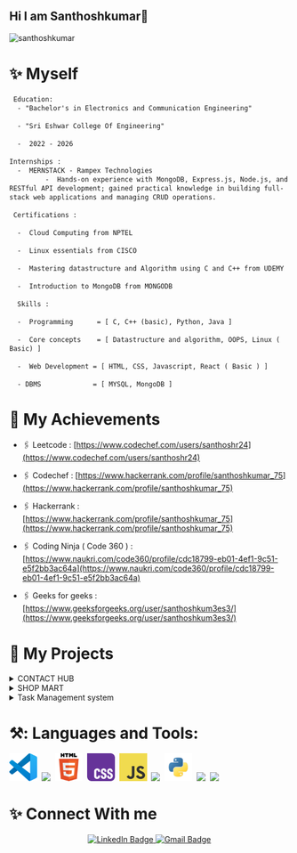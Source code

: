 ## Hi I am Santhoshkumar👋

<p align="left"> <img src="https://komarev.com/ghpvc/?username=santhosheshwar&label=Profile%20views&color=0e75b6&style=flat" alt="santhoshkumar" /> </p>


# :sparkles: Myself
<body>

     Education: 
      - "Bachelor's in Electronics and Communication Engineering"
      
      - "Sri Eshwar College Of Engineering"
      
      -  2022 - 2026

    Internships :
      -  MERNSTACK - Rampex Technologies 
             -  Hands-on experience with MongoDB, Express.js, Node.js, and RESTful API development; gained practical knowledge in building full-stack web applications and managing CRUD operations.

     Certifications : 
     
      -  Cloud Computing from NPTEL

      -  Linux essentials from CISCO

      -  Mastering datastructure and Algorithm using C and C++ from UDEMY

      -  Introduction to MongoDB from MONGODB

      Skills : 
      
      -  Programming      = [ C, C++ (basic), Python, Java ]
      
      -  Core concepts    = [ Datastructure and algorithm, OOPS, Linux ( Basic) ]
      
      -  Web Development = [ HTML, CSS, Javascript, React ( Basic ) ]

      - DBMS             = [ MYSQL, MongoDB ]
</body>

# :star2: My Achievements

- 🖇️ Leetcode : [https://www.codechef.com/users/santhoshr24](https://www.codechef.com/users/santhoshr24)

- 🖇️ Codechef : [https://www.hackerrank.com/profile/santhoshkumar_75](https://www.hackerrank.com/profile/santhoshkumar_75)

- 🖇️ Hackerrank : [https://www.hackerrank.com/profile/santhoshkumar_75](https://www.hackerrank.com/profile/santhoshkumar_75)

- 🖇️ Coding Ninja ( Code 360 ) : [https://www.naukri.com/code360/profile/cdc18799-eb01-4ef1-9c51-e5f2bb3ac64a](https://www.naukri.com/code360/profile/cdc18799-eb01-4ef1-9c51-e5f2bb3ac64a)

 - 🖇️ Geeks for geeks : [https://www.geeksforgeeks.org/user/santhoshkum3es3/](https://www.geeksforgeeks.org/user/santhoshkum3es3/)


# :star2: My Projects
<details> 
  <summary> CONTACT HUB </summary>
    <ul> <li> Built a secure RESTful API with Node.js, Express, and MongoDB for contact management, featuring CRUD operations 
and JWT-based authentication. Ensured robust error handling, structured routes, and efficient database interactions. </li> 
    <li> <strong>Tech Stack:</strong> <em>Node JS, Express JS, MongoDB, JWT, RESTful API </em></li></ul> 
</details>

<details> 
  <summary> SHOP MART </summary>
    <li> Developed a full-stack eCommerce web application with features like user authentication, product listings, cart, and order 
management. Built using secure RESTful APIs and ensured seamless client-server integration with a responsive UI.. </li> 
    <li><strong>Tech Stack:</strong> <em> JReact JS, Node JS, Express JS, MongoDB  </em></li></ul> 
</details>

<details> 
  <summary> Task Management system </summary>
   <li>Built a Task Management System with user authentication, real-time updates, and responsive UI for efficient task tracking and organization.  </li>
   <li><strong>Tech Stack:</strong> <em>MongoDB, Express JS, React JS, Node JS, HTML, CSS </em> </li></ul> 
</details>



# ⚒️: Languages and Tools:
<div>
  <img width=50px src="https://raw.githubusercontent.com/github/explore/80688e429a7d4ef2fca1e82350fe8e3517d3494d/topics/visual-studio-code/visual-studio-code.png">&nbsp;
  <img width=50px src="https://cdn.freebiesupply.com/logos/large/2x/eclipse-11-logo-png-transparent.png">&nbsp;
  <img width=50px src="https://raw.githubusercontent.com/github/explore/80688e429a7d4ef2fca1e82350fe8e3517d3494d/topics/html/html.png">&nbsp;
  <img width=50px src="https://raw.githubusercontent.com/github/explore/80688e429a7d4ef2fca1e82350fe8e3517d3494d/topics/css/css.png">&nbsp;
  <img width=50px src="https://raw.githubusercontent.com/github/explore/80688e429a7d4ef2fca1e82350fe8e3517d3494d/topics/javascript/javascript.png">&nbsp;
  <img width=50px src="https://cdn4.iconfinder.com/data/icons/logos-3/600/React.js_logo-1024.png">&nbsp;
  <img width=50px src="https://raw.githubusercontent.com/github/explore/80688e429a7d4ef2fca1e82350fe8e3517d3494d/topics/python/python.png">&nbsp;
  <img width=50px src="https://brandslogos.com/wp-content/uploads/images/large/java-logo-1.png">&nbsp;
  <img width=50px src="https://www.pngkey.com/png/full/269-2693201_mysql-logo-circle-png.png">&nbsp
  
# :sparkles: Connect With me 
<p align="left">
  <div id="badges" align="center" >
  <a href="https://www.linkedin.com/in/santhoshkumar077/">
    <img src="https://img.shields.io/badge/LinkedIn-pink?style=for-the-badge&logo=linkedin&logoColor=black" alt="LinkedIn Badge"/>
  </a>
  <a href="mailto:santhoshkumar.r2022ece@sece.ac.in.com">
    <img src="https://img.shields.io/badge/Gmail-purple?style=for-the-badge&logo=gmail&logoColor=white" alt="Gmail Badge"/>
  </a>
</div>

